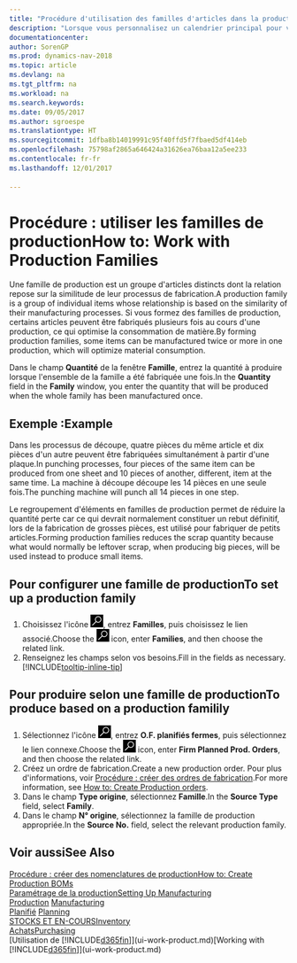 ```yaml
---
title: "Procédure d'utilisation des familles d'articles dans la production"
description: "Lorsque vous personnalisez un calendrier principal pour votre société ou pour l'un de ses partenaires commerciaux, votre tâche consiste essentiellement à modifier le statut des jours ouvrés et chômés."
documentationcenter: 
author: SorenGP
ms.prod: dynamics-nav-2018
ms.topic: article
ms.devlang: na
ms.tgt_pltfrm: na
ms.workload: na
ms.search.keywords: 
ms.date: 09/05/2017
ms.author: sgroespe
ms.translationtype: HT
ms.sourcegitcommit: 1dfba8b14019991c95f40ffd5f7fbaed5df414eb
ms.openlocfilehash: 75798af2865a646424a31626ea76baa12a5ee233
ms.contentlocale: fr-fr
ms.lasthandoff: 12/01/2017

---
```

# <a name="how-to-work-with-production-families"></a><span data-ttu-id="ed9e0-103">Procédure : utiliser les familles de production</span><span class="sxs-lookup"><span data-stu-id="ed9e0-103">How to: Work with Production Families</span></span>
<span data-ttu-id="ed9e0-104">Une famille de production est un groupe d'articles distincts dont la relation repose sur la similitude de leur processus de fabrication.</span><span class="sxs-lookup"><span data-stu-id="ed9e0-104">A production family is a group of individual items whose relationship is based on the similarity of their manufacturing processes.</span></span> <span data-ttu-id="ed9e0-105">Si vous formez des familles de production, certains articles peuvent être fabriqués plusieurs fois au cours d'une production, ce qui optimise la consommation de matière.</span><span class="sxs-lookup"><span data-stu-id="ed9e0-105">By forming production families, some items can be manufactured twice or more in one production, which will optimize material consumption.</span></span>

<span data-ttu-id="ed9e0-106">Dans le champ **Quantité** de la fenêtre **Famille**, entrez la quantité à produire lorsque l'ensemble de la famille a été fabriquée une fois.</span><span class="sxs-lookup"><span data-stu-id="ed9e0-106">In the **Quantity** field in the **Family** window, you enter the quantity that will be produced when the whole family has been manufactured once.</span></span>

## <a name="example"></a><span data-ttu-id="ed9e0-107">Exemple :</span><span class="sxs-lookup"><span data-stu-id="ed9e0-107">Example</span></span>
<span data-ttu-id="ed9e0-108">Dans les processus de découpe, quatre pièces du même article et dix pièces d'un autre peuvent être fabriquées simultanément à partir d'une plaque.</span><span class="sxs-lookup"><span data-stu-id="ed9e0-108">In punching processes, four pieces of the same item can be produced from one sheet and 10 pieces of another, different, item at the same time.</span></span> <span data-ttu-id="ed9e0-109">La machine à découpe découpe les 14 pièces en une seule fois.</span><span class="sxs-lookup"><span data-stu-id="ed9e0-109">The punching machine will punch all 14 pieces in one step.</span></span>

<span data-ttu-id="ed9e0-110">Le regroupement d'éléments en familles de production permet de réduire la quantité perte car ce qui devrait normalement constituer un rebut définitif, lors de la fabrication de grosses pièces, est utilisé pour fabriquer de petits articles.</span><span class="sxs-lookup"><span data-stu-id="ed9e0-110">Forming production families reduces the scrap quantity because what would normally be leftover scrap, when producing big pieces, will be used instead to produce small items.</span></span>

## <a name="to-set-up-a-production-family"></a><span data-ttu-id="ed9e0-111">Pour configurer une famille de production</span><span class="sxs-lookup"><span data-stu-id="ed9e0-111">To set up a production family</span></span>
1. <span data-ttu-id="ed9e0-112">Choisissez l'icône ![Page ou état pour la recherche](media/ui-search/search_small.png "Page ou état pour la recherche"), entrez **Familles**, puis choisissez le lien associé.</span><span class="sxs-lookup"><span data-stu-id="ed9e0-112">Choose the ![Search for Page or Report](media/ui-search/search_small.png "Search for Page or Report icon") icon, enter **Families**, and then choose the related link.</span></span>
2. <span data-ttu-id="ed9e0-113">Renseignez les champs selon vos besoins.</span><span class="sxs-lookup"><span data-stu-id="ed9e0-113">Fill in the fields as necessary.</span></span> [!INCLUDE[tooltip-inline-tip](includes/tooltip-inline-tip_md.md)]

## <a name="to-produce-based-on-a-production-familily"></a><span data-ttu-id="ed9e0-114">Pour produire selon une famille de production</span><span class="sxs-lookup"><span data-stu-id="ed9e0-114">To produce based on a production familily</span></span>
1. <span data-ttu-id="ed9e0-115">Sélectionnez l'icône ![Page ou état pour la recherche](media/ui-search/search_small.png "Page ou état pour la recherche"), entrez **O.F. planifiés fermes**, puis sélectionnez le lien connexe.</span><span class="sxs-lookup"><span data-stu-id="ed9e0-115">Choose the ![Search for Page or Report](media/ui-search/search_small.png "Search for Page or Report icon") icon, enter **Firm Planned Prod. Orders**, and then choose the related link.</span></span>
2. <span data-ttu-id="ed9e0-116">Créez un ordre de fabrication.</span><span class="sxs-lookup"><span data-stu-id="ed9e0-116">Create a new production order.</span></span> <span data-ttu-id="ed9e0-117">Pour plus d'informations, voir [Procédure : créer des ordres de fabrication](production-how-to-create-production-orders.md).</span><span class="sxs-lookup"><span data-stu-id="ed9e0-117">For more information, see [How to: Create Production orders](production-how-to-create-production-orders.md).</span></span>
3. <span data-ttu-id="ed9e0-118">Dans le champ **Type origine**, sélectionnez **Famille**.</span><span class="sxs-lookup"><span data-stu-id="ed9e0-118">In the **Source Type** field, select **Family**.</span></span>  
4. <span data-ttu-id="ed9e0-119">Dans le champ **N° origine**, sélectionnez la famille de production appropriée.</span><span class="sxs-lookup"><span data-stu-id="ed9e0-119">In the **Source No.** field, select the relevant production family.</span></span>

## <a name="see-also"></a><span data-ttu-id="ed9e0-120">Voir aussi</span><span class="sxs-lookup"><span data-stu-id="ed9e0-120">See Also</span></span>
[<span data-ttu-id="ed9e0-121">Procédure : créer des nomenclatures de production</span><span class="sxs-lookup"><span data-stu-id="ed9e0-121">How to: Create Production BOMs</span></span>](production-how-to-create-production-boms.md)  
[<span data-ttu-id="ed9e0-122">Paramétrage de la production</span><span class="sxs-lookup"><span data-stu-id="ed9e0-122">Setting Up Manufacturing</span></span>](production-configure-production-processes.md)  
<span data-ttu-id="ed9e0-123">[Production](production-manage-manufacturing.md)  </span><span class="sxs-lookup"><span data-stu-id="ed9e0-123">[Manufacturing](production-manage-manufacturing.md)  </span></span>  
<span data-ttu-id="ed9e0-124">[Planifié](production-planning.md) </span><span class="sxs-lookup"><span data-stu-id="ed9e0-124">[Planning](production-planning.md) </span></span>  
[<span data-ttu-id="ed9e0-125">STOCKS ET EN-COURS</span><span class="sxs-lookup"><span data-stu-id="ed9e0-125">Inventory</span></span>](inventory-manage-inventory.md)  
[<span data-ttu-id="ed9e0-126">Achats</span><span class="sxs-lookup"><span data-stu-id="ed9e0-126">Purchasing</span></span>](purchasing-manage-purchasing.md)  
<span data-ttu-id="ed9e0-127">[Utilisation de [!INCLUDE[d365fin](includes/d365fin_md.md)]](ui-work-product.md)</span><span class="sxs-lookup"><span data-stu-id="ed9e0-127">[Working with [!INCLUDE[d365fin](includes/d365fin_md.md)]](ui-work-product.md)</span></span>

